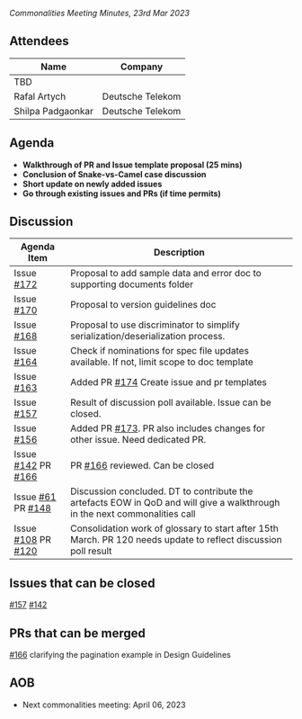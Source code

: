 *Commonalities Meeting Minutes, 23rd Mar 2023*

## Attendees

| Name | Company |
| ---- | ------- |
| TBD |
| Rafal Artych | Deutsche Telekom |
| Shilpa Padgaonkar | Deutsche Telekom |

## Agenda

* **Walkthrough of PR and Issue template proposal (25 mins)**
* **Conclusion of Snake-vs-Camel case discussion**
* **Short update on newly added issues**
* **Go through existing issues and PRs (if time permits)**

## Discussion

| Agenda Item | Description |
| ----------- | ----------- |
| Issue [#172](https://github.com/camaraproject/WorkingGroups/issues/172) | Proposal to add sample data and error doc to supporting documents folder |
| Issue [#170](https://github.com/camaraproject/WorkingGroups/issues/170) | Proposal to version guidelines doc |
| Issue [#168](https://github.com/camaraproject/WorkingGroups/issues/168) | Proposal to use discriminator to simplify serialization/deserialization process. |
| Issue [#164](https://github.com/camaraproject/WorkingGroups/issues/164) | Check if nominations for spec file updates available. If not, limit scope to doc template |
| Issue [#163](https://github.com/camaraproject/WorkingGroups/issues/163) | Added PR [#174](https://github.com/camaraproject/WorkingGroups/pull/174) Create issue and pr templates  |
| Issue [#157](https://github.com/camaraproject/WorkingGroups/issues/157) | Result of discussion poll available. Issue can be closed. |
| Issue [#156](https://github.com/camaraproject/WorkingGroups/issues/156) | Added PR [#173](https://github.com/camaraproject/WorkingGroups/pull/173). PR also includes changes for other issue. Need dedicated PR. |
| Issue [#142](https://github.com/camaraproject/WorkingGroups/issues/142) PR [#166](https://github.com/camaraproject/WorkingGroups/pull/166) | PR [#166](https://github.com/camaraproject/WorkingGroups/pull/166) reviewed. Can be closed |
| Issue [#61](https://github.com/camaraproject/WorkingGroups/issues/61) PR [#148](https://github.com/camaraproject/WorkingGroups/pull/148) | Discussion concluded. DT to contribute the artefacts EOW in QoD and will give a walkthrough in the next commonalities call |
| Issue [#108](https://github.com/camaraproject/WorkingGroups/issues/108) PR [#120](https://github.com/camaraproject/WorkingGroups/pull/120) | Consolidation work of glossary to start after 15th March. PR 120 needs update to reflect discussion poll result |

## Issues that can be closed

[#157](https://github.com/camaraproject/WorkingGroups/issues/157) [#142](https://github.com/camaraproject/WorkingGroups/issues/142)

## PRs that can be merged

[#166](https://github.com/camaraproject/WorkingGroups/pull/166) clarifying the pagination example in Design Guidelines

## AOB

* Next commonalities meeting: April 06, 2023
